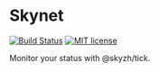 # Skynet

[![Build Status](https://travis-ci.com/SkyZH/SkynetOnRaspi.svg?branch=master)](https://travis-ci.com/SkyZH/SkynetOnRaspi)
[![MIT license](http://img.shields.io/badge/license-MIT-brightgreen.svg)](http://opensource.org/licenses/MIT)

Monitor your status with @skyzh/tick.
